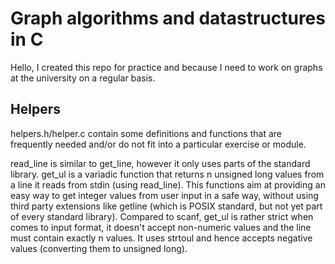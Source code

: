 # Graph algorithms and datastructures in C

Hello,
I created this repo for practice and because I need to work on graphs at the
university on a regular basis.

## Helpers

helpers.h/helper.c contain some definitions and functions that are frequently
needed and/or do not fit into a particular exercise or module.

read_line is similar to get_line, however it only uses parts of the standard
library. get_ul is a variadic function that returns n unsigned long values
from a line it reads from stdin (using read_line). This functions aim at
providing an easy way to get integer values from user input in a safe way,
without using third party extensions like getline (which is POSIX standard,
but not yet part of every standard library). Compared to scanf, get_ul
is rather strict when comes to input format, it doesn't accept non-numeric
values and the line must contain exactly n values. It uses strtoul and hence
accepts negative values (converting them to unsigned long).
